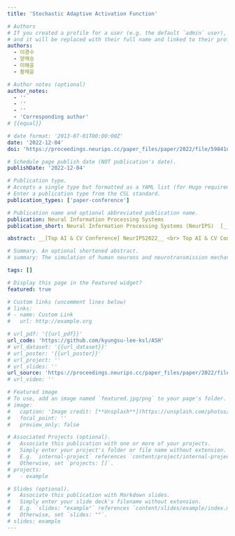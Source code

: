 ```yaml
---
title: 'Stochastic Adaptive Activation Function'

# Authors
# If you created a profile for a user (e.g. the default `admin` user), write the username (folder name) here
# and it will be replaced with their full name and linked to their profile.
authors:
  - 이경수
  - 양재승
  - 이해윤
  - 황재윤

# Author notes (optional)
author_notes:
  - ''
  - ''
  - ''
  - 'Corresponding author'
# {{equal}}

# date format: '2013-07-01T00:00:00Z'
date: '2022-12-04'
doi: 'https://proceedings.neurips.cc/paper_files/paper/2022/file/59841d5dfa567f0db25755b391d1f41a-Paper-Conference.pdf'

# Schedule page publish date (NOT publication's date).
publishDate: '2022-12-04'

# Publication type.
# Accepts a single type but formatted as a YAML list (for Hugo requirements).
# Enter a publication type from the CSL standard.
publication_types: ['paper-conference']

# Publication name and optional abbreviated publication name.
publication: Neural Information Processing Systems
publication_short: Neural Information Processing Systems (NeurIPS)  [__Top AI & CV Conference__]

abstract: __[Top AI & CV Conference] NeurIPS2022__ <br> Top AI & CV Conference <br>&nbsp;&nbsp;&nbsp;&nbsp;&nbsp;&nbsp;&nbsp;&nbsp;&nbsp;&nbsp;&nbsp;&nbsp;&nbsp;&nbsp;&nbsp;&nbsp;&nbsp;&nbsp;&nbsp;&nbsp;&nbsp;&nbsp;&nbsp;&nbsp;&nbsp;&nbsp;&nbsp;&nbsp;&nbsp;&nbsp;&nbsp;&nbsp;&nbsp;&nbsp;&nbsp;&nbsp;&nbsp;&nbsp;&nbsp;&nbsp;&nbsp;&nbsp;&nbsp;&nbsp;&nbsp;&nbsp;&nbsp;&nbsp;&nbsp;&nbsp;&nbsp;&nbsp;&nbsp;&nbsp;&nbsp;&nbsp;&nbsp;&nbsp;&nbsp;&nbsp;&nbsp;&nbsp;&nbsp;&nbsp;&nbsp;&nbsp;&nbsp;&nbsp;&nbsp;&nbsp;&nbsp;&nbsp;&nbsp;&nbsp;&nbsp;&nbsp;&nbsp;&nbsp;&nbsp;&nbsp;&nbsp;&nbsp;&nbsp;&nbsp;&nbsp;&nbsp;&nbsp;&nbsp;&nbsp;&nbsp;&nbsp;&nbsp;&nbsp;&nbsp;&nbsp;&nbsp;&nbsp;&nbsp;&nbsp;&nbsp;<br>The simulation of human neurons and neurotransmission mechanisms has been realized in deep neural networks based on the theoretical implementations of activation functions. However, recent studies have reported that the threshold potential of neurons exhibits different values according to the locations and types of individual neurons, and that the activation functions have limitations in terms of representing this variability. Therefore, this study proposes a simple yet effective activation function that facilitates different thresholds and adaptive activations according to the positions of units and the contexts of inputs. Furthermore, the proposed activation function mathematically exhibits a more generalized form of Swish activation function, and thus we denoted it as Adaptive SwisH (ASH). ASH highlights informative features that exhibit large values in the top percentiles in an input, whereas it rectifies low values. Most importantly, ASH exhibits trainable, adaptive, and context-aware properties compared to other activation functions. Furthermore, ASH represents general formula of the previously studied activation function and provides a reasonable mathematical background for the superior performance. To validate the effectiveness and robustness of ASH, we implemented ASH into many deep learning models for various tasks, including classification, detection, segmentation, and image generation. Experimental analysis demonstrates that our activation function can provide the benefits of more accurate prediction and earlier convergence in many deep learning applications.

# Summary. An optional shortened abstract.
# summary: The simulation of human neurons and neurotransmission mechanisms has been realized in deep neural networks based on the theoretical implementations of activation functions. However, recent studies have reported that the threshold potential of neurons exhibits different values according to the locations and types of individual neurons, and that the activation functions have limitations in terms of representing this variability. Therefore, this study proposes a simple yet effective activation function that facilitates different thresholds and adaptive activations according to the positions of units and the contexts of inputs. Furthermore, the proposed activation function mathematically exhibits a more generalized form of Swish activation function, and thus we denoted it as Adaptive SwisH (ASH). ASH highlights informative features that exhibit large values in the top percentiles in an input, whereas it rectifies low values. Most importantly, ASH exhibits trainable, adaptive, and context-aware properties compared to other activation functions. Furthermore, ASH represents general formula of the previously studied activation function and provides a reasonable mathematical background for the superior performance. To validate the effectiveness and robustness of ASH, we implemented ASH into many deep learning models for various tasks, including classification, detection, segmentation, and image generation. Experimental analysis demonstrates that our activation function can provide the benefits of more accurate prediction and earlier convergence in many deep learning applications.

tags: []

# Display this page in the Featured widget?
featured: true

# Custom links (uncomment lines below)
# links:
# - name: Custom Link
#   url: http://example.org

# url_pdf: '{{url_pdf}}'
url_code: 'https://github.com/kyungsu-lee-ksl/ASH'
# url_dataset: '{{url_dataset}}'
# url_poster: '{{url_poster}}'
# url_project: ''
# url_slides: ''
url_source: 'https://proceedings.neurips.cc/paper_files/paper/2022/file/59841d5dfa567f0db25755b391d1f41a-Paper-Conference.pdf'
# url_video: ''

# Featured image
# To use, add an image named `featured.jpg/png` to your page's folder.
# image:
#   caption: 'Image credit: [**Unsplash**](https://unsplash.com/photos/pLCdAaMFLTE)'
#   focal_point: ''
#   preview_only: false

# Associated Projects (optional).
#   Associate this publication with one or more of your projects.
#   Simply enter your project's folder or file name without extension.
#   E.g. `internal-project` references `content/project/internal-project/index.md`.
#   Otherwise, set `projects: []`.
# projects:
#   - example

# Slides (optional).
#   Associate this publication with Markdown slides.
#   Simply enter your slide deck's filename without extension.
#   E.g. `slides: "example"` references `content/slides/example/index.md`.
#   Otherwise, set `slides: ""`.
# slides: example
---
```

